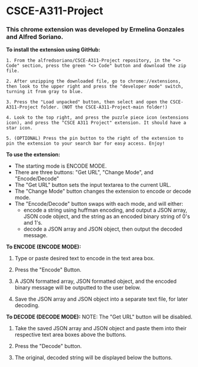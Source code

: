 # CSCE-A311-Project
### This chrome extension was developed by Ermelina Gonzales and Alfred Soriano.

**To install the extension using GitHub:**

    1. From the alfredsoriano/CSCE-A311-Project repository, in the "<> Code" section, press the green "<> Code" button and download the zip file.

    2. After unzipping the downloaded file, go to chrome://extensions, then look to the upper right and press the "developer mode" switch, turning it from gray to blue.

    3. Press the "Load unpacked" button, then select and open the CSCE-A311-Project folder. (NOT the CSCE-A311-Project-main folder!)

    4. Look to the top right, and press the puzzle piece icon (extensions icon), and press the "CSCE A311 Project" extension. It should have a star icon.

    5. (OPTIONAL) Press the pin button to the right of the extension to pin the extension to your search bar for easy access. Enjoy!

**To use the extension:**
- The starting mode is ENCODE MODE.
- There are three buttons: "Get URL", "Change Mode", and "Encode/Decode"
- The "Get URL" button sets the input textarea to the current URL.
- The "Change Mode" button changes the extension to encode or decode mode.
- The "Encode/Decode" button swaps with each mode, and will either:
    - encode a string using huffman encoding, and output a JSON array, JSON code object, and the string as an encoded binary string of 0's and 1's.
    - decode a JSON array and JSON object, then output the decoded message.

**To ENCODE (ENCODE MODE):**  

1. Type or paste desired text to encode in the text area box.  

2. Press the "Encode" Button.  

3. A JSON formatted array, JSON formatted object, and the encoded binary message will be outputted to the user below.  

4. Save the JSON array and JSON object into a separate text file, for later decoding.  

**To DECODE (DECODE MODE):**
NOTE: The "Get URL" button will be disabled.  

1. Take the saved JSON array and JSON object and paste them into their respective text area boxes above the buttons.  

2. Press the "Decode" button.  

3. The original, decoded string will be displayed below the buttons.  

